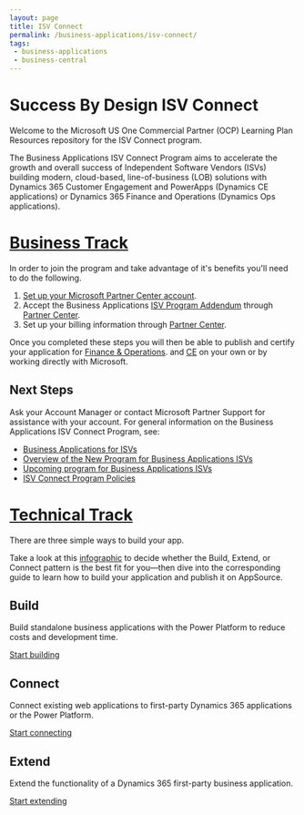 ```yaml
---
layout: page
title: ISV Connect
permalink: /business-applications/isv-connect/
tags: 
 - business-applications
 - business-central
---
```


# Success By Design ISV Connect

Welcome to the Microsoft US One Commercial Partner (OCP) Learning Plan Resources repository for the ISV Connect program. 

The Business Applications ISV Connect Program aims to accelerate the growth and overall success of Independent Software Vendors (ISVs) building modern, cloud-based, line-of-business (LOB) solutions with Dynamics 365 Customer Engagement and PowerApps (Dynamics CE applications) or Dynamics 365 Finance and Operations (Dynamics Ops applications).

# [Business Track](https://docs.microsoft.com/en-us/azure/marketplace/business-applications-isv-program#set-up-your-microsoft-partner-center-account)

In order to join the program and take advantage of it's benefits you'll need to do the following.

1. [Set up your Microsoft Partner Center account](https://docs.microsoft.com/en-us/azure/marketplace/partner-center-portal/create-account).
1. Accept the Business Applications [ISV Program Addendum](https://aka.ms/bizappsisvaddendum) through [Partner Center](https://partner.microsoft.com/dashboard).
1. Set up your billing information through [Partner Center](https://partner.microsoft.com/dashboard).

Once you completed these steps you will then be able to publish and certify your application for [Finance & Operations](https://docs.microsoft.com/en-us/dynamics365/fin-ops-core/dev-itpro/lcs-solutions/lcs-solutions-app-source).
and [CE](https://docs.microsoft.com/en-us/powerapps/developer/data-platform/publish-app-appsource) on your own or by working directly with Microsoft.

## Next Steps

Ask your Account Manager or contact Microsoft Partner Support for assistance with your account. For general information on the Business Applications ISV Connect Program, see:

- [Business Applications for ISVs](https://partner.microsoft.com/solutions/business-applications/isv-overview)
- [Overview of the New Program for Business Applications ISVs](https://aka.ms/BizAppsISVProgram)
- [Upcoming program for Business Applications ISVs](https://cloudblogs.microsoft.com/dynamics365/bdm/2019/04/17/upcoming-program-for-business-applications-isvs/)
- [ISV Connect Program Policies](https://aka.ms/bizappsisvpolicies)


# [Technical Track](https://partner.microsoft.com/en-us/solutions/business-applications/isv-build)

There are three simple ways to build your app.

Take a look at this [infographic](https://assetsprod.microsoft.com/en-us/dyn365-isv-infographic.pdf) to decide whether the Build, Extend, or Connect pattern is the best fit for you—then dive into the corresponding guide to learn how to build your application and publish it on AppSource.

## Build
Build standalone business applications with the Power Platform to reduce costs and development time.

[Start building](https://assetsprod.microsoft.com/en-us/isv-getting-started-guide.pdf)

## Connect
Connect existing web applications to first-party Dynamics 365 applications or the Power Platform.

[Start connecting](https://assetsprod.microsoft.com/en-us/isv-getting-started-connect.pdf)

## Extend
Extend the functionality of a Dynamics 365 first-party business application.

[Start extending](https://assetsprod.microsoft.com/en-us/isv-getting-started-extend.pdf)